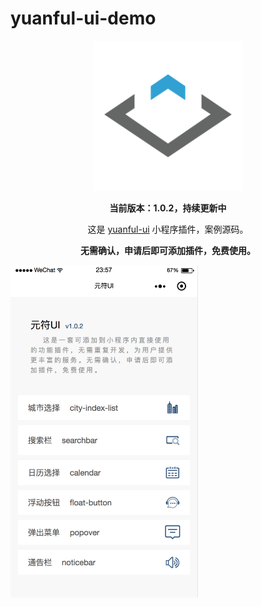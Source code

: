 # yuanful-ui-demo

<div align="center">
  <img width="240" src="images/logo.png" alt="yuanful-ui" />
  <br>

  <p><strong>当前版本：1.0.2，持续更新中</strong></p>
  <p>这是 <a href="https://github.com/yuanful/yuanful-ui">yuanful-ui</a> 小程序插件，案例源码。</p>
  <p><strong>无需确认，申请后即可添加插件，免费使用。</strong></p>
</div>

<img width="300" src="images/preview.png" alt="yuanful-ui" />